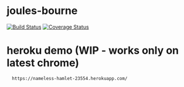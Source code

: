 # joules-bourne

[![Build Status](https://travis-ci.org/koellcode/joules-bourne.svg?branch=master)](https://travis-ci.org/koellcode/joules-bourne)
[![Coverage Status](https://coveralls.io/repos/github/koellcode/joules-bourne/badge.svg?branch=master)](https://coveralls.io/github/koellcode/joules-bourne?branch=master)

# heroku demo (WIP - works only on latest chrome)

	  https://nameless-hamlet-23554.herokuapp.com/
